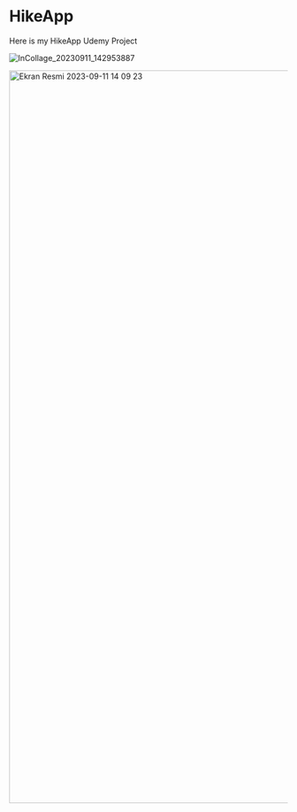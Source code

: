 # HikeApp
Here is my HikeApp Udemy Project


![InCollage_20230911_142953887](https://github.com/ezgikrhnn/HikeApp/assets/109277079/04358a2f-5ab7-4c32-a001-2c61b5a0dec5)




<img width="1324" alt="Ekran Resmi 2023-09-11 14 09 23" src="https://github.com/ezgikrhnn/HikeApp/assets/109277079/b2f6df4f-b26a-47ab-ae86-32f2114206a9">
